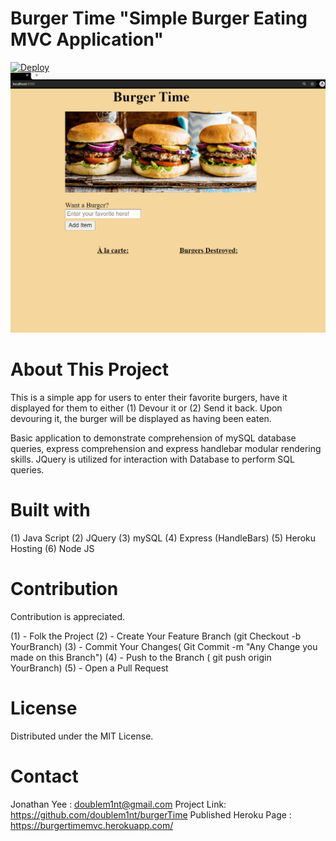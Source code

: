 # Burger Time "Simple Burger Eating MVC Application"
[![Deploy](https://www.herokucdn.com/deploy/button.svg)](https://burgertimemvc.herokuapp.com/)
![demo](./public/assets/img/demo.gif?raw=true "Burger Time")

# About This Project

This is a simple app for users to enter their favorite burgers, have it displayed for them to either (1) Devour it or (2) Send it back. Upon devouring it, the burger will be displayed as having been eaten. 

Basic application to demonstrate comprehension of mySQL database queries, express comprehension and express handlebar modular rendering skills. JQuery is utilized for interaction with Database to perform SQL queries. 

# Built with
(1) Java Script
(2) JQuery
(3) mySQL
(4) Express (HandleBars)
(5) Heroku Hosting
(6) Node JS

# Contribution
Contribution is appreciated.

(1) - Folk the Project
(2) - Create Your Feature Branch (git Checkout -b YourBranch)
(3) - Commit Your Changes( Git Commit -m "Any Change you made on this Branch")
(4) - Push to the Branch ( git push origin YourBranch)
(5) - Open a Pull Request 

# License 
Distributed under the MIT License.


# Contact
Jonathan Yee : doublem1nt@gmail.com
Project Link: https://github.com/doublem1nt/burgerTime
Published Heroku Page : https://burgertimemvc.herokuapp.com/




 